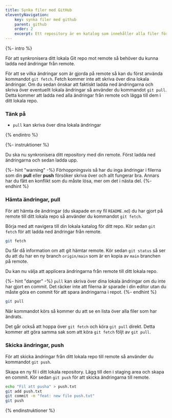 ```yaml
---
title: Synka filer med GitHub
eleventyNavigation:
    key: synka filer med github
    parent: github
    order: 2
    excerpt: Ett repository är en katalog som innehåller alla filer för ett projekt.
---
```


{%- intro %}

För att synkronisera ditt lokala Git repo mot remote så behöver du kunna ladda ned ändringar från remote.

För att se vilka ändringar som är gjorda på remote så kan du först använda kommandot `git fetch`. Fetch kommer inte att skriva över dina lokala ändringar. Om du sedan önskar att faktiskt ladda ned ändringarna och skriva över eventuellt lokala ändringar så använder du kommandot `git pull`. Detta kommer att ladda ned alla ändringar från remote och lägga till dem i ditt lokala repo.

### Tänk på

- `pull` kan skriva över dina lokala ändringar

{% endintro %}

{%- instruktioner %}

Du ska nu synkronisera ditt repository med din remote. Först ladda ned ändringarna och sedan ladda upp.

{%- hint "warning" -%}
Förhoppningsvis så har du inga ändringar i filerna som din **pull** eller **push** försöker skriva över och allt fungerar bra. Annars har du fått en konflikt som du måste lösa, mer om det i nästa del.
{%- endhint %}

### Hämta ändringar, pull

För att hämta de ändringar (du skapade en ny fil `README.md`) du har gjort på remote till ditt lokala repo så använder du kommandot `git fetch`.

Börja med att navigera till din lokala katalog för ditt repo. Kör sedan `git fetch` för att ladda ned ändringar från remote.

```bash
git fetch
```

Du får då information om att git hämtar remote. Kör sedan `git status` så ser du att du har en ny branch `origin/main` som är en kopia av `main` branchen på remote.

Du kan nu välja att applicera ändringarna från remote till ditt lokala repo.

{%- hint "danger" -%}
`pull` kan skriva över dina lokala ändringar om du inte har gjort en commit. Det räcker inte att filerna är sparade i din editor utan du måste göra en commit för att spara ändringarna i repot.
{%- endhint %}

```bash
git pull
```

När kommandot körs så kommer du att se en lista över alla filer som har ändrats.

Det går också att hoppa över `git fetch` och köra `git pull` direkt. Detta kommer att göra samma sak som att köra `git fetch` följt av `git pull`.

### Skicka ändringar, push

För att skicka ändringar från ditt lokala repo till remote så använder du kommandot `git push`.

Skapa en ny fil i ditt lokala repository. Lägg till den i staging area och skapa en commit. Kör sedan `git push` för att skicka ändringarna till remote.

```bash
echo "Fil att pusha" > push.txt
git add push.txt
git commit -m "feat: new file push.txt"
git push
```

{% endinstruktioner %}
